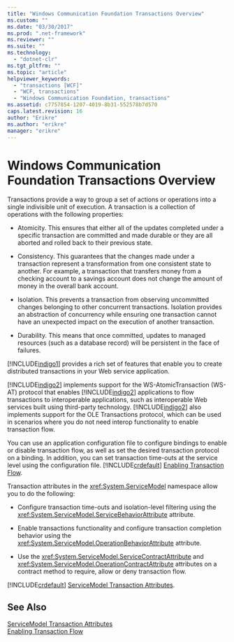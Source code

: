 ```yaml
---
title: "Windows Communication Foundation Transactions Overview"
ms.custom: ""
ms.date: "03/30/2017"
ms.prod: ".net-framework"
ms.reviewer: ""
ms.suite: ""
ms.technology: 
  - "dotnet-clr"
ms.tgt_pltfrm: ""
ms.topic: "article"
helpviewer_keywords: 
  - "transactions [WCF]"
  - "WCF, transactions"
  - "Windows Communication Foundation, transactions"
ms.assetid: c7757854-1207-4019-8b31-552578b7d570
caps.latest.revision: 16
author: "Erikre"
ms.author: "erikre"
manager: "erikre"
---
```

# Windows Communication Foundation Transactions Overview
Transactions provide a way to group a set of actions or operations into a single indivisible unit of execution. A transaction is a collection of operations with the following properties:  
  
-   Atomicity. This ensures that either all of the updates completed under a specific transaction are committed and made durable or they are all aborted and rolled back to their previous state.  
  
-   Consistency. This guarantees that the changes made under a transaction represent a transformation from one consistent state to another. For example, a transaction that transfers money from a checking account to a savings account does not change the amount of money in the overall bank account.  
  
-   Isolation. This prevents a transaction from observing uncommitted changes belonging to other concurrent transactions. Isolation provides an abstraction of concurrency while ensuring one transaction cannot have an unexpected impact on the execution of another transaction.  
  
-   Durability. This means that once committed, updates to managed resources (such as a database record) will be persistent in the face of failures.  
  
 [!INCLUDE[indigo1](../../../../includes/indigo1-md.md)] provides a rich set of features that enable you to create distributed transactions in your Web service application.  
  
 [!INCLUDE[indigo2](../../../../includes/indigo2-md.md)] implements support for the WS-AtomicTransaction (WS-AT) protocol that enables [!INCLUDE[indigo2](../../../../includes/indigo2-md.md)] applications to flow transactions to interoperable applications, such as interoperable Web services built using third-party technology. [!INCLUDE[indigo2](../../../../includes/indigo2-md.md)] also implements support for the OLE Transactions protocol, which can be used in scenarios where you do not need interop functionality to enable transaction flow.  
  
 You can use an application configuration file to configure bindings to enable or disable transaction flow, as well as set the desired transaction protocol on a binding. In addition, you can set transaction time-outs at the service level using the configuration file. [!INCLUDE[crdefault](../../../../includes/crdefault-md.md)] [Enabling Transaction Flow](../../../../docs/framework/wcf/feature-details/enabling-transaction-flow.md).  
  
 Transaction attributes in the <xref:System.ServiceModel> namespace allow you to do the following:  
  
-   Configure transaction time-outs and isolation-level filtering using the <xref:System.ServiceModel.ServiceBehaviorAttribute> attribute.  
  
-   Enable transactions functionality and configure transaction completion behavior using the <xref:System.ServiceModel.OperationBehaviorAttribute> attribute.  
  
-   Use the <xref:System.ServiceModel.ServiceContractAttribute> and <xref:System.ServiceModel.OperationContractAttribute> attributes on a contract method to require, allow or deny transaction flow.  
  
 [!INCLUDE[crdefault](../../../../includes/crdefault-md.md)] [ServiceModel Transaction Attributes](../../../../docs/framework/wcf/feature-details/servicemodel-transaction-attributes.md).  
  
## See Also  
 [ServiceModel Transaction Attributes](../../../../docs/framework/wcf/feature-details/servicemodel-transaction-attributes.md)   
 [Enabling Transaction Flow](../../../../docs/framework/wcf/feature-details/enabling-transaction-flow.md)
